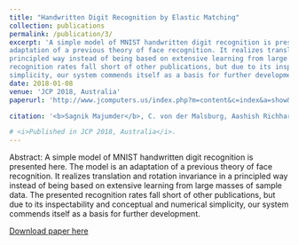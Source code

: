 ```yaml
---
title: "Handwritten Digit Recognition by Elastic Matching"
collection: publications
permalink: /publication/3/
excerpt: 'A simple model of MNIST handwritten digit recognition is presented here. The model is an
adaptation of a previous theory of face recognition. It realizes translation and rotation invariance in a
principled way instead of being based on extensive learning from large masses of sample data. The presented
recognition rates fall short of other publications, but due to its inspectability and conceptual and numerical
simplicity, our system commends itself as a basis for further development.'
date: 2018-01-08
venue: 'JCP 2018, Australia'
paperurl: 'http://www.jcomputers.us/index.php?m=content&c=index&a=show&catid=201&id=2862'

citation: '<b>Sagnik Majumder</b>, C. von der Malsburg, Aashish Richhariya, Surekha Bhanot, &quot;Handwritten Digit Recognition by Elastic Matching&quot; Journal of Computers vol. 13, no. 9, pp. 1067-1074, 2018.'

# <i>Published in JCP 2018, Australia</i>.
---
```

Abstract: A simple model of MNIST handwritten digit recognition is presented here. The model is an
adaptation of a previous theory of face recognition. It realizes translation and rotation invariance in a
principled way instead of being based on extensive learning from large masses of sample data. The presented
recognition rates fall short of other publications, but due to its inspectability and conceptual and numerical
simplicity, our system commends itself as a basis for further development.

[Download paper here](http://www.jcomputers.us/vol13/jcp1309-07.pdf)

